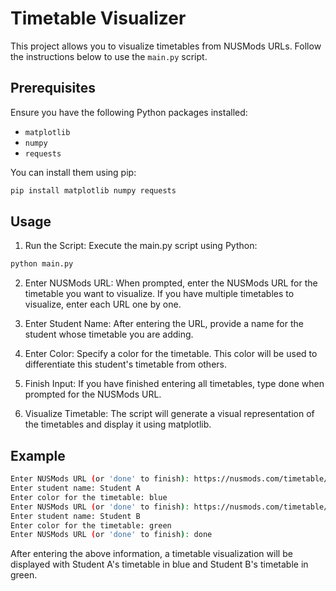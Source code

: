 # Timetable Visualizer

This project allows you to visualize timetables from NUSMods URLs. Follow the instructions below to use the `main.py` script.

## Prerequisites

Ensure you have the following Python packages installed:
- `matplotlib`
- `numpy`
- `requests`

You can install them using pip:
```sh
pip install matplotlib numpy requests
```

## Usage
1. Run the Script: Execute the main.py script using Python:
```sh
python main.py
```
2. Enter NUSMods URL: When prompted, enter the NUSMods URL for the timetable you want to visualize. If you have multiple timetables to visualize, enter each URL one by one.

3. Enter Student Name: After entering the URL, provide a name for the student whose timetable you are adding.

4. Enter Color: Specify a color for the timetable. This color will be used to differentiate this student's timetable from others.

5. Finish Input: If you have finished entering all timetables, type done when prompted for the NUSMods URL.

6. Visualize Timetable: The script will generate a visual representation of the timetables and display it using matplotlib.

## Example
```sh
Enter NUSMods URL (or 'done' to finish): https://nusmods.com/timetable/sem-1/share?CS1231=TUT:03,SEC:1
Enter student name: Student A
Enter color for the timetable: blue
Enter NUSMods URL (or 'done' to finish): https://nusmods.com/timetable/sem-1/share?EE4704=PLEC:01,PTUT:01
Enter student name: Student B
Enter color for the timetable: green
Enter NUSMods URL (or 'done' to finish): done
```
After entering the above information, a timetable visualization will be displayed with Student A's timetable in blue and Student B's timetable in green. 